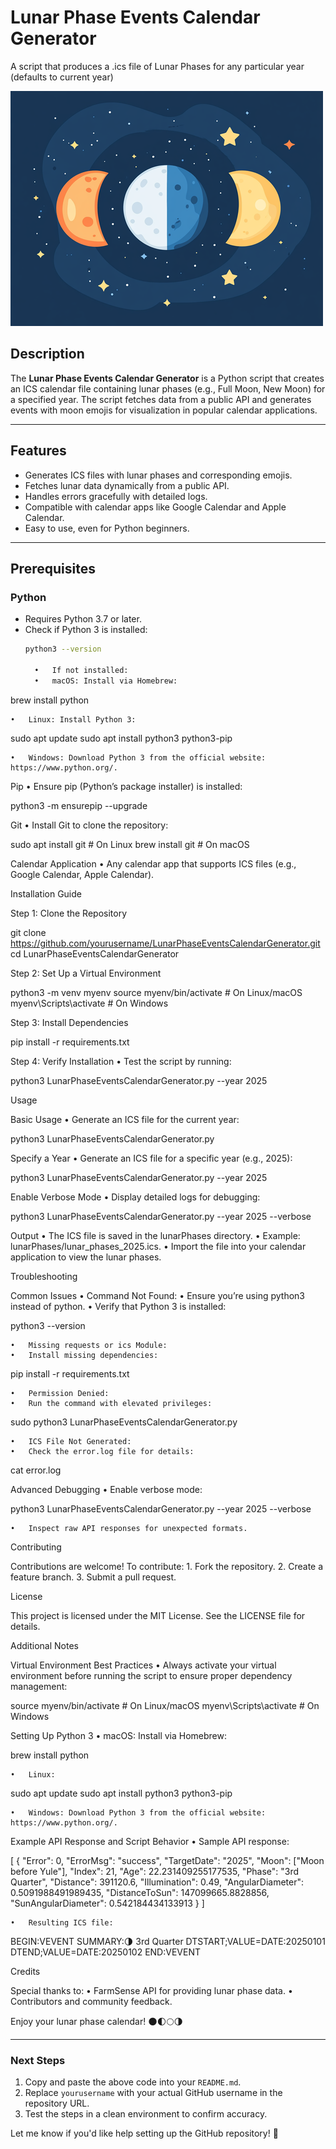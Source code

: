 # Lunar Phase Events Calendar Generator
A script that produces a .ics file of Lunar Phases for any particular year (defaults to current year)

![Lunar Phase Events](./lunarPhaseEventsCalendarGenerator-small.png)

## Description
The **Lunar Phase Events Calendar Generator** is a Python script that creates an ICS calendar file containing lunar phases (e.g., Full Moon, New Moon) for a specified year. The script fetches data from a public API and generates events with moon emojis for visualization in popular calendar applications.

---

## Features
- Generates ICS files with lunar phases and corresponding emojis.
- Fetches lunar data dynamically from a public API.
- Handles errors gracefully with detailed logs.
- Compatible with calendar apps like Google Calendar and Apple Calendar.
- Easy to use, even for Python beginners.

---

## Prerequisites

### Python
- Requires Python 3.7 or later.
- Check if Python 3 is installed:
  ```bash
  python3 --version

	•	If not installed:
	•	macOS: Install via Homebrew:

brew install python


	•	Linux: Install Python 3:

sudo apt update
sudo apt install python3 python3-pip


	•	Windows: Download Python 3 from the official website: https://www.python.org/.

Pip
	•	Ensure pip (Python’s package installer) is installed:

python3 -m ensurepip --upgrade



Git
	•	Install Git to clone the repository:

sudo apt install git  # On Linux
brew install git      # On macOS



Calendar Application
	•	Any calendar app that supports ICS files (e.g., Google Calendar, Apple Calendar).

Installation Guide

Step 1: Clone the Repository

git clone https://github.com/yourusername/LunarPhaseEventsCalendarGenerator.git
cd LunarPhaseEventsCalendarGenerator

Step 2: Set Up a Virtual Environment

python3 -m venv myenv
source myenv/bin/activate  # On Linux/macOS
myenv\Scripts\activate     # On Windows

Step 3: Install Dependencies

pip install -r requirements.txt

Step 4: Verify Installation
	•	Test the script by running:

python3 LunarPhaseEventsCalendarGenerator.py --year 2025

Usage

Basic Usage
	•	Generate an ICS file for the current year:

python3 LunarPhaseEventsCalendarGenerator.py



Specify a Year
	•	Generate an ICS file for a specific year (e.g., 2025):

python3 LunarPhaseEventsCalendarGenerator.py --year 2025



Enable Verbose Mode
	•	Display detailed logs for debugging:

python3 LunarPhaseEventsCalendarGenerator.py --year 2025 --verbose

Output
	•	The ICS file is saved in the lunarPhases directory.
	•	Example: lunarPhases/lunar_phases_2025.ics.
	•	Import the file into your calendar application to view the lunar phases.

Troubleshooting

Common Issues
	•	Command Not Found:
	•	Ensure you’re using python3 instead of python.
	•	Verify that Python 3 is installed:

python3 --version


	•	Missing requests or ics Module:
	•	Install missing dependencies:

pip install -r requirements.txt


	•	Permission Denied:
	•	Run the command with elevated privileges:

sudo python3 LunarPhaseEventsCalendarGenerator.py


	•	ICS File Not Generated:
	•	Check the error.log file for details:

cat error.log



Advanced Debugging
	•	Enable verbose mode:

python3 LunarPhaseEventsCalendarGenerator.py --year 2025 --verbose


	•	Inspect raw API responses for unexpected formats.

Contributing

Contributions are welcome! To contribute:
	1.	Fork the repository.
	2.	Create a feature branch.
	3.	Submit a pull request.

License

This project is licensed under the MIT License. See the LICENSE file for details.

Additional Notes

Virtual Environment Best Practices
	•	Always activate your virtual environment before running the script to ensure proper dependency management:

source myenv/bin/activate  # On Linux/macOS
myenv\Scripts\activate     # On Windows



Setting Up Python 3
	•	macOS: Install via Homebrew:

brew install python


	•	Linux:

sudo apt update
sudo apt install python3 python3-pip


	•	Windows: Download Python 3 from the official website: https://www.python.org/.

Example API Response and Script Behavior
	•	Sample API response:

[
  {
    "Error": 0,
    "ErrorMsg": "success",
    "TargetDate": "2025",
    "Moon": ["Moon before Yule"],
    "Index": 21,
    "Age": 22.231409255177535,
    "Phase": "3rd Quarter",
    "Distance": 391120.6,
    "Illumination": 0.49,
    "AngularDiameter": 0.5091988491989435,
    "DistanceToSun": 147099665.8828856,
    "SunAngularDiameter": 0.542184434133913
  }
]


	•	Resulting ICS file:

BEGIN:VEVENT
SUMMARY:🌗 3rd Quarter
DTSTART;VALUE=DATE:20250101
DTEND;VALUE=DATE:20250102
END:VEVENT

Credits

Special thanks to:
	•	FarmSense API for providing lunar phase data.
	•	Contributors and community feedback.

Enjoy your lunar phase calendar! 🌑🌓🌕🌗

---

### Next Steps
1. Copy and paste the above code into your `README.md`.
2. Replace `yourusername` with your actual GitHub username in the repository URL.
3. Test the steps in a clean environment to confirm accuracy.

Let me know if you'd like help setting up the GitHub repository! 🚀
